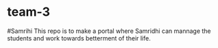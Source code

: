 # team-3

#Samrihi 
 This repo is to make a portal where Samridhi can mannage the students and work towards betterment of their life.
